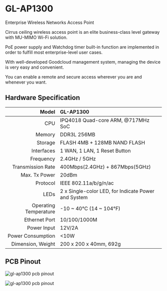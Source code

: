 # GL-AP1300

Enterprise Wireless Networks Access Point



Cirrus ceiling wireless access point is an elite business-class level gateway with MU-MIMO Wi-Fi solution. 

PoE power supply and Watchdog timer built-in function are implemented in order to fulfill most enterprise-level user cases.

With well-developed Goodcloud management system, managing the device is very easy and convenient. 

You can enable a remote and secure access wherever you are and whenever you want.



## Hardware Specification

|                         Model | GL-AP1300                                             |
| ----------------------------: | :---------------------------------------------------- |
|                           CPU | IPQ4018 Quad-core ARM, @717MHz SoC                    |
|                        Memory | DDR3L 256MB                                           |
|                       Storage | FLASH 4MB + 128MB NAND FLASH                          |
|                    Interfaces | 1 WAN, 1 LAN, 1 Reset Button                          |
|                     Frequency | 2.4GHz / 5GHz                                         |
|             Transmission Rate | 400Mbps(2.4GHz) + 867Mbps(5GHz)                       |
|                 Max. Tx Power | 20dBm                                                 |
|                      Protocol | IEEE 802.11a/b/g/n/ac                                 |
|                          LEDs | 2 x Single-color LED, for Indicate Power and System   |
|         Operating Temperature | -10 ~ 40°C (14 ~ 104°F)                               |
|                 Ethernet Port | 10/100/1000M                                          |
|                   Power Input | 12V/2A                                                |
|             Power Consumption | <10W                                                  |
|             Dimension, Weight | 200 x 200 x 40mm, 692g                                |

## PCB Pinout

![gl-ap1300 pcb pinout](https://static.gl-inet.com/docs/en/3/hardware/gl-ap1300/GL-AP1300-PINOUT-1.jpg) 

![gl-ap1300 pcb pinout](https://static.gl-inet.com/docs/en/3/hardware/gl-ap1300/GL-AP1300-PINOUT-2.jpg) 

